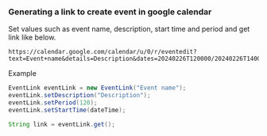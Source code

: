 ### Generating a link to create event in google calendar

Set values such as event name, description, start time and period and get link like below.

```csv
https://calendar.google.com/calendar/u/0/r/eventedit?text=Event+name&details=Description&dates=20240226T120000/20240226T140000
```

Example
```java
EventLink eventLink = new EventLink("Event name");
eventLink.setDescription("Description");
eventLink.setPeriod(120);
eventLink.setStartTime(dateTime);

String link = eventLink.get();
```